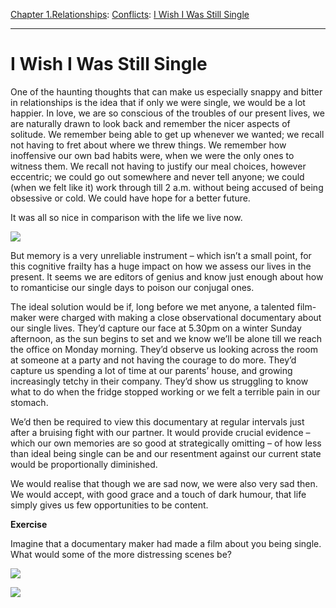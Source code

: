 [Chapter 1.Relationships](https://www.theschooloflife.com/thebookoflife/category/relationships/): [Conflicts](https://www.theschooloflife.com/thebookoflife/category/relationships/conflicts/): [I Wish I Was Still Single](https://www.theschooloflife.com/thebookoflife/i-wish-i-was-still-single/)

* * *

# I Wish I Was Still Single

One of the haunting thoughts that can make us especially snappy and bitter in relationships is the idea that if only we were single, we would be a lot happier. In love, we are so conscious of the troubles of our present lives, we are naturally drawn to look back and remember the nicer aspects of solitude. We remember being able to get up whenever we wanted; we recall not having to fret about where we threw things. We remember how inoffensive our own bad habits were, when we were the only ones to witness them. We recall not having to justify our meal choices, however eccentric; we could go out somewhere and never tell anyone; we could (when we felt like it) work through till 2 a.m. without being accused of being obsessive or cold. We could have hope for a better future.

It was all so nice in comparison with the life we live now.

![](https://www.theschooloflife.com/thebookoflife/wp-content/uploads/2016/11/783px-George_Gordon_Byron_6th_Baron_Byron_by_Richard_Westall_2.jpg)

But memory is a very unreliable instrument – which isn’t a small point, for this cognitive frailty has a huge impact on how we assess our lives in the present. It seems we are editors of genius and know just enough about how to romanticise our single days to poison our conjugal ones.

The ideal solution would be if, long before we met anyone, a talented film-maker were charged with making a close observational documentary about our single lives. They’d capture our face at 5.30pm on a winter Sunday afternoon, as the sun begins to set and we know we’ll be alone till we reach the office on Monday morning. They’d observe us looking across the room at someone at a party and not having the courage to do more. They’d capture us spending a lot of time at our parents’ house, and growing increasingly tetchy in their company. They’d show us struggling to know what to do when the fridge stopped working or we felt a terrible pain in our stomach.

We’d then be required to view this documentary at regular intervals just after a bruising fight with our partner. It would provide crucial evidence – which our own memories are so good at strategically omitting – of how less than ideal being single can be and our resentment against our current state would be proportionally diminished.

We would realise that though we are sad now, we were also very sad then. We would accept, with good grace and a touch of dark humour, that life simply gives us few opportunities to be content.

**Exercise**

Imagine that a documentary maker had made a film about you being single. What would some of the more distressing scenes be?

[![](https://img.youtube.com/vi/oltjYiXvMnY/0.jpg)](https://www.youtube.com/embed/oltjYiXvMnY '')

[![](https://img.youtube.com/vi/qN3DDXegxxc/0.jpg)](https://www.youtube.com/embed/qN3DDXegxxc '')
